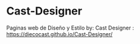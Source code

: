 # Cast-Designer
Paginas web de Diseño y Estilo by: Cast Designer : https://diecocast.github.io/Cast-Designer/

